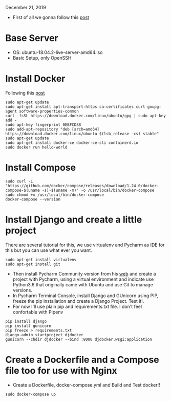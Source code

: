 December 21, 2019
* First of all we gonna follow this [post](http://pawamoy.github.io/2018/02/01/docker-compose-django-postgres-nginx.html)

# Base Server
* OS: ubuntu-18.04.2-live-server-amd64.iso
* Basic Setup, only OpenSSH

# Install Docker
Following this [post](https://medium.com/@sh.tsang/installation-of-docker-3b18d9e70bea)
```
sudo apt-get update
sudo apt-get install apt-transport-https ca-certificates curl gnupg-agent software-properties-common
curl -fsSL https://download.docker.com/linux/ubuntu/gpg | sudo apt-key add -
sudo apt-key fingerprint 0EBFCD88
sudo add-apt-repository "deb [arch=amd64] https://download.docker.com/linux/ubuntu $(lsb_release -cs) stable"
sudo apt-get update
sudo apt-get install docker-ce docker-ce-cli containerd.io
sudo docker run hello-world
```

# Install Compose
```
sudo curl -L "https://github.com/docker/compose/releases/download/1.24.0/docker-compose-$(uname -s)-$(uname -m)" -o /usr/local/bin/docker-compose
sudo chmod +x /usr/local/bin/docker-compose
docker-compose --version
```

# Install Django and create a little project
There are several tutorial for this, we use virtualenv and Pycharm as IDE for this but you can use what ever you want.
```
sudo apt-get install virtualenv
sudo apt-get install git
```
* Then install Pycharm Community version from his [web](https://www.jetbrains.com/es-es/pycharm/download/#section=linux)
and create a project with Pycharm, using a virtual environment and indicate use Python3.6 that originally came with Ubuntu and use
Git to manage versions. 
* In Pycharm Terminal Console, install Django and GUnicorn using PIP, freeze the pip installation and create a Django Project. Test it!.
* For now I'll use plain pip and requirements.txt file. I don't feel confortable with Pipenv
```
pip install django
pip install gunicorn
pip freeze > requirements.txt
django-admin startproject djdocker
gunicorn --chdir djdocker --bind :8000 djdocker.wsgi:application
```

# Create a Dockerfile and a Compose file too for use with Nginx
* Create a Dockerfile, docker-compose.yml and Build and Test docker!!
```
sudo docker-compose up
```

